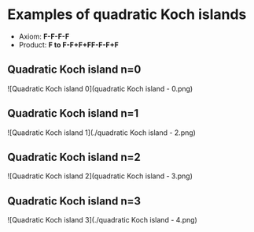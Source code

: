 # Examples of quadratic Koch islands

* Axiom: __F-F-F-F__
* Product: __F to F-F+F+FF-F-F+F__

## Quadratic Koch island n=0
![Quadratic Koch island 0](quadratic Koch island - 0.png)

## Quadratic Koch island n=1
![Quadratic Koch island 1](./quadratic Koch island - 2.png)

## Quadratic Koch island n=2
![Quadratic Koch island 2](quadratic Koch island - 3.png)

## Quadratic Koch island n=3
![Quadratic Koch island 3](./quadratic Koch island - 4.png)